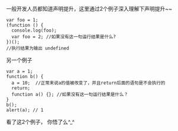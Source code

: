 一般开发人员都知道声明提升，这里通过2个例子深入理解下声明提升~~

```
var foo = 1;
(function () {
  console.log(foo);
  var foo = 2; //如果没有这一句运行结果是什么?
})();
//执行结果为输出 undefined

```
另一个例子
```
var a = 1; 
function b() { 
  a = 10;  //正常来说a的值被改变了，并且return后面的语句是不会执行的
  return; 
  function a() {}; //如果没有这一句运行结果是什么？
} 
b(); 
alert(a); // 1
```

看了这2个例子， 你悟了么^_^